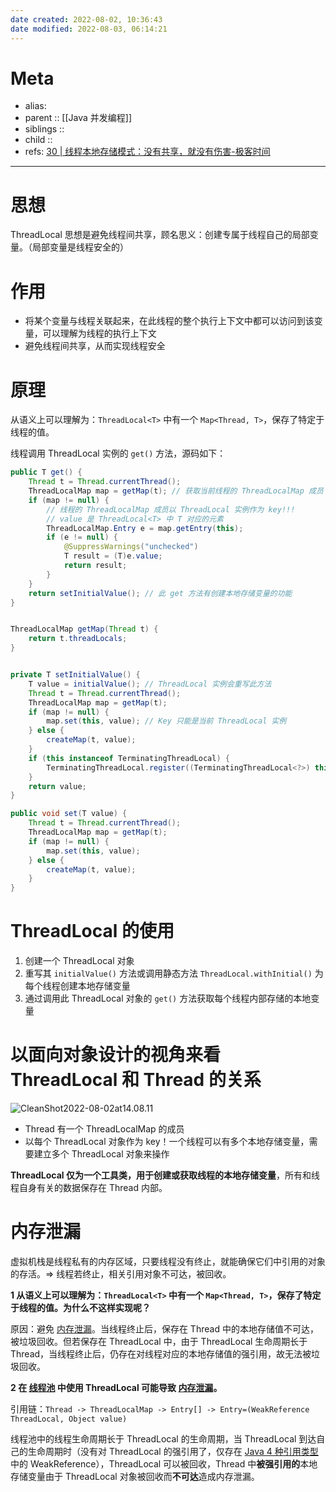 ```yaml
---
date created: 2022-08-02, 10:36:43
date modified: 2022-08-03, 06:14:21
---
```


# Meta

- alias:
- parent :: [[Java 并发编程]]
- siblings ::
- child ::
- refs: [30 | 线程本地存储模式：没有共享，就没有伤害-极客时间](https://time.geekbang.org/column/article/93745?cid=100023901)

---

# 思想

ThreadLocal 思想是避免线程间共享，顾名思义：创建专属于线程自己的局部变量。（局部变量是线程安全的）

# 作用

- 将某个变量与线程关联起来，在此线程的整个执行上下文中都可以访问到该变量，可以理解为线程的执行上下文
- 避免线程间共享，从而实现线程安全

# 原理

从语义上可以理解为：`ThreadLocal<T>` 中有一个 `Map<Thread, T>`，保存了特定于线程的值。

线程调用 ThreadLocal 实例的 `get()` 方法，源码如下：

```java
public T get() {
    Thread t = Thread.currentThread();
    ThreadLocalMap map = getMap(t); // 获取当前线程的 ThreadLocalMap 成员
    if (map != null) {
        // 线程的 ThreadLocalMap 成员以 ThreadLocal 实例作为 key!!!
        // value 是 ThreadLocal<T> 中 T 对应的元素
        ThreadLocalMap.Entry e = map.getEntry(this);
        if (e != null) {
            @SuppressWarnings("unchecked")
            T result = (T)e.value;
            return result;
        }
    }
    return setInitialValue(); // 此 get 方法有创建本地存储变量的功能
}


ThreadLocalMap getMap(Thread t) {
    return t.threadLocals;
}


private T setInitialValue() {
    T value = initialValue(); // ThreadLocal 实例会重写此方法
    Thread t = Thread.currentThread();
    ThreadLocalMap map = getMap(t);
    if (map != null) {
        map.set(this, value); // Key 只能是当前 ThreadLocal 实例
    } else {
        createMap(t, value);
    }
    if (this instanceof TerminatingThreadLocal) {
        TerminatingThreadLocal.register((TerminatingThreadLocal<?>) this);
    }
    return value;
}

public void set(T value) {
    Thread t = Thread.currentThread();
    ThreadLocalMap map = getMap(t);
    if (map != null) {
        map.set(this, value);
    } else {
        createMap(t, value);
    }
}
```

# ThreadLocal 的使用

1. 创建一个 ThreadLocal 对象
2. 重写其 `initialValue()` 方法或调用静态方法 `ThreadLocal.withInitial()` 为每个线程创建本地存储变量
3. 通过调用此 ThreadLocal 对象的 `get()` 方法获取每个线程内部存储的本地变量

# 以面向对象设计的视角来看 ThreadLocal 和 Thread 的关系

![CleanShot2022-08-02at14.08.11](https://pic-bed-615.oss-cn-beijing.aliyuncs.com/CleanShot%202022-08-02%20at%2014.08.11.png)

- Thread 有一个 ThreadLocalMap 的成员
- 以每个 ThreadLocal 对象作为 key！一个线程可以有多个本地存储变量，需要建立多个 ThreadLocal 对象来操作

**ThreadLocal 仅为一个工具类，用于创建或获取线程的本地存储变量**，所有和线程自身有关的数据保存在 Thread 内部。

# 内存泄漏

虚拟机栈是线程私有的内存区域，只要线程没有终止，就能确保它们中引用的对象的存活。=> 线程若终止，相关引用对象不可达，被回收。

**1 从语义上可以理解为：`ThreadLocal<T>` 中有一个 `Map<Thread, T>`，保存了特定于线程的值。为什么不这样实现呢？**

原因：避免 [内存泄漏](notes/programming/内存泄漏.md)。当线程终止后，保存在 Thread 中的本地存储值不可达，被垃圾回收。但若保存在 ThreadLocal 中，由于 ThreadLocal 生命周期长于 Thread，当线程终止后，仍存在对线程对应的本地存储值的强引用，故无法被垃圾回收。

**2 在 [线程池](notes/programming/线程池.md) 中使用 ThreadLocal 可能导致 [内存泄漏](notes/programming/内存泄漏.md)。**

引用链：`Thread -> ThreadLocalMap -> Entry[] -> Entry=(WeakReference ThreadLocal, Object value)`

线程池中的线程生命周期长于 ThreadLocal 的生命周期，当 ThreadLocal 到达自己的生命周期时（没有对 ThreadLocal 的强引用了，仅存在 [Java 4 种引用类型](inbox/Java%204%20种引用类型.md) 中的 WeakReference），ThreadLocal 可以被回收，Thread 中**被强引用的**本地存储变量由于 ThreadLocal 对象被回收而**不可达**造成内存泄漏。
